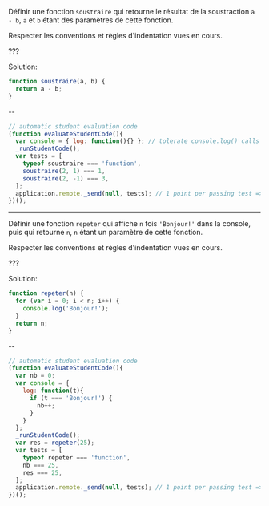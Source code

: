 Définir une fonction `soustraire` qui retourne le résultat de la soustraction `a - b`, `a` et `b` étant des paramètres de cette fonction.

Respecter les conventions et règles d'indentation vues en cours.

???

Solution:
```js
function soustraire(a, b) {
  return a - b;
}
```

--

```js
// automatic student evaluation code
(function evaluateStudentCode(){
  var console = { log: function(){} }; // tolerate console.log() calls
  _runStudentCode();
  var tests = [
    typeof soustraire === 'function', 
    soustraire(2, 1) === 1,
    soustraire(2, -1) === 3,
  ];
  application.remote._send(null, tests); // 1 point per passing test => 3 pts per exercise
})();
```

---

Définir une fonction `repeter` qui affiche `n` fois `'Bonjour!'` dans la console, puis qui retourne `n`, `n` étant un paramètre de cette fonction.

Respecter les conventions et règles d'indentation vues en cours.

???

Solution:
```js
function repeter(n) {
  for (var i = 0; i < n; i++) {
    console.log('Bonjour!');
  }
  return n;
}
```

--

```js
// automatic student evaluation code
(function evaluateStudentCode(){
  var nb = 0;
  var console = {
    log: function(t){
      if (t === 'Bonjour!') {
        nb++;
      }
    }
  };
  _runStudentCode();
  var res = repeter(25);
  var tests = [
    typeof repeter === 'function',
    nb === 25,
    res === 25,
  ];
  application.remote._send(null, tests); // 1 point per passing test => 3 pts per exercise
})();
```
